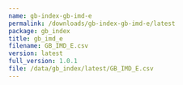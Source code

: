 ```yaml
---
name: gb-index-gb-imd-e
permalink: /downloads/gb-index-gb-imd-e/latest
package: gb_index
title: gb_imd_e
filename: GB_IMD_E.csv
version: latest
full_version: 1.0.1
file: /data/gb_index/latest/GB_IMD_E.csv
---
```

